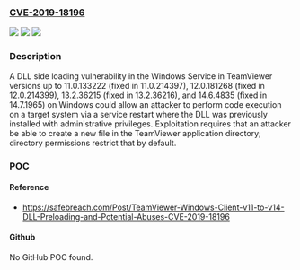 ### [CVE-2019-18196](https://cve.mitre.org/cgi-bin/cvename.cgi?name=CVE-2019-18196)
![](https://img.shields.io/static/v1?label=Product&message=n%2Fa&color=blue)
![](https://img.shields.io/static/v1?label=Version&message=n%2Fa&color=blue)
![](https://img.shields.io/static/v1?label=Vulnerability&message=n%2Fa&color=brighgreen)

### Description

A DLL side loading vulnerability in the Windows Service in TeamViewer versions up to 11.0.133222 (fixed in 11.0.214397), 12.0.181268 (fixed in 12.0.214399), 13.2.36215 (fixed in 13.2.36216), and 14.6.4835 (fixed in 14.7.1965) on Windows could allow an attacker to perform code execution on a target system via a service restart where the DLL was previously installed with administrative privileges. Exploitation requires that an attacker be able to create a new file in the TeamViewer application directory; directory permissions restrict that by default.

### POC

#### Reference
- https://safebreach.com/Post/TeamViewer-Windows-Client-v11-to-v14-DLL-Preloading-and-Potential-Abuses-CVE-2019-18196

#### Github
No GitHub POC found.

